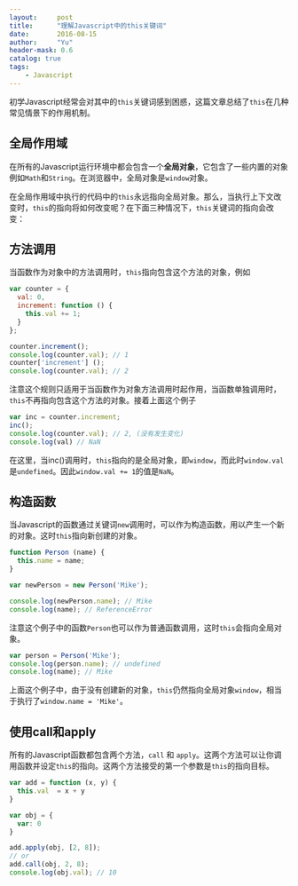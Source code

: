```yaml
---
layout:     post
title:      "理解Javascript中的this关键词"
date:       2016-08-15
author:     "Yu"
header-mask: 0.6
catalog: true
tags:
    - Javascript
---
```


初学Javascript经常会对其中的`this`关键词感到困惑，这篇文章总结了`this`在几种常见情景下的作用机制。

## 全局作用域

在所有的Javascript运行环境中都会包含一个**全局对象**，它包含了一些内置的对象例如`Math`和`String`。在浏览器中，全局对象是`window`对象。

在全局作用域中执行的代码中的`this`永远指向全局对象。那么，当执行上下文改变时，`this`的指向将如何改变呢？在下面三种情况下，`this`关键词的指向会改变：

## 方法调用

当函数作为对象中的方法调用时，`this`指向包含这个方法的对象，例如

```js
var counter = {
  val: 0,
  increment: function () {
    this.val += 1;
  }
};

counter.increment();
console.log(counter.val); // 1
counter['increment'] ();
console.log(counter.val); // 2
```

注意这个规则只适用于当函数作为对象方法调用时起作用，当函数单独调用时，`this`不再指向包含这个方法的对象。接着上面这个例子

```js
var inc = counter.increment;
inc();
console.log(counter.val); // 2, (没有发生变化)
console.log(val) // NaN
```

在这里，当inc()调用时，`this`指向的是全局对象，即`window`，而此时`window.val`是`undefined`。因此`window.val += 1`的值是`NaN`。

## 构造函数

当Javascript的函数通过关键词`new`调用时，可以作为构造函数，用以产生一个新的对象。这时`this`指向新创建的对象。

```js
function Person (name) {
  this.name = name;
}

var newPerson = new Person('Mike');

console.log(newPerson.name); // Mike
console.log(name); // ReferenceError
```

注意这个例子中的函数`Person`也可以作为普通函数调用，这时`this`会指向全局对象。

```js
var person = Person('Mike');
console.log(person.name); // undefined
console.log(name); // Mike
```

上面这个例子中，由于没有创建新的对象，`this`仍然指向全局对象`window`，相当于执行了`window.name = 'Mike'`。


## 使用call和apply

所有的Javascript函数都包含两个方法，`call` 和 `apply`。这两个方法可以让你调用函数并设定`this`的指向。这两个方法接受的第一个参数是`this`的指向目标。

```js
var add = function (x, y) {
  this.val  = x + y
}

var obj = {
  var: 0
}

add.apply(obj, [2, 8]);
// or
add.call(obj, 2, 8);
console.log(obj.val); // 10
```














